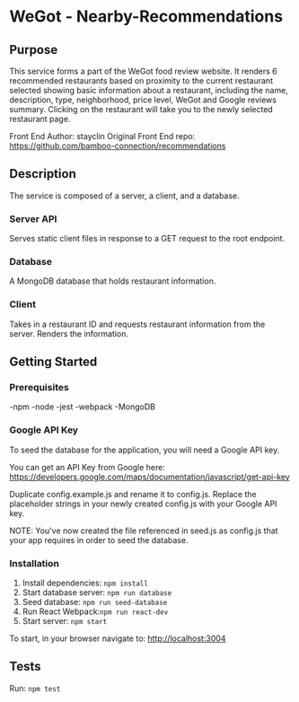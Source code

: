 # WeGot - Nearby-Recommendations
## Purpose
This service forms a part of the WeGot food review website. It renders 6 recommended restaurants based on proximity to the current restaurant selected showing basic information about a restaurant, including the name, description, type, neighborhood, price level, WeGot and Google reviews summary. Clicking on the restaurant will take you to the newly selected restaurant page.

Front End Author: stayclin
Original Front End repo: https://github.com/bamboo-connection/recommendations

## Description
The service is composed of a server, a  client, and a database.
### Server API
Serves static client files in response to a GET request to the root endpoint.
### Database
A MongoDB database that holds restaurant information.
### Client
Takes in a restaurant ID and requests restaurant information from the server. Renders the information.

## Getting Started
### Prerequisites
-npm
-node
-jest
-webpack
-MongoDB

### Google API Key
To seed the database for the application, you will need a Google API key.

You can get an API Key from Google here:
https://developers.google.com/maps/documentation/javascript/get-api-key

Duplicate config.example.js and rename it to config.js.
Replace the placeholder strings in your newly created config.js with your Google API key.

NOTE: You've now created the file referenced in seed.js as config.js that your app requires in order to seed the database.

### Installation
1. Install dependencies: `npm install`
2. Start database server: `npm run database`
3. Seed database: `npm run seed-database`
4. Run React Webpack:`npm run react-dev`
5. Start server: `npm start`

To start, in your browser navigate to: [http://localhost:3004](http://localhost:3004)

## Tests
Run: `npm test`